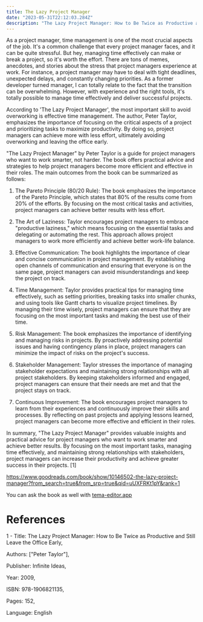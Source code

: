 ```yaml
---
title: The Lazy Project Manager
date: "2023-05-31T22:12:03.284Z"
description: "The Lazy Project Manager: How to Be Twice as Productive and Still Leave the Office Early is a book written by Peter Taylor. It provides insights and strategies on how to increase productivity in project management while maintaining a healthy work-life balance. The book offers practical tips and techniques for managing projects more efficiently and effectively, allowing project managers to achieve their goals and still have time for personal pursuits."
---
```


As a project manager, time management is one of the most crucial aspects of the job. It's a common challenge that every project manager faces, and it can be quite stressful. But hey, managing time effectively can make or break a project, so it's worth the effort. There are tons of memes, anecdotes, and stories about the stress that project managers experience at work. For instance, a project manager may have to deal with tight deadlines, unexpected delays, and constantly changing priorities. As a former developer turned manager, I can totally relate to the fact that the transition can be overwhelming. However, with experience and the right tools, it's totally possible to manage time effectively and deliver successful projects.

According to 'The Lazy Project Manager', the most important skill to avoid overworking is effective time management. The author, Peter Taylor, emphasizes the importance of focusing on the critical aspects of a project and prioritizing tasks to maximize productivity. By doing so, project managers can achieve more with less effort, ultimately avoiding overworking and leaving the office early.

"The Lazy Project Manager" by Peter Taylor is a guide for project managers who want to work smarter, not harder. The book offers practical advice and strategies to help project managers become more efficient and effective in their roles. The main outcomes from the book can be summarized as follows:

1. The Pareto Principle (80/20 Rule): The book emphasizes the importance of the Pareto Principle, which states that 80% of the results come from 20% of the efforts. By focusing on the most critical tasks and activities, project managers can achieve better results with less effort.

2. The Art of Laziness: Taylor encourages project managers to embrace "productive laziness," which means focusing on the essential tasks and delegating or automating the rest. This approach allows project managers to work more efficiently and achieve better work-life balance.

3. Effective Communication: The book highlights the importance of clear and concise communication in project management. By establishing open channels of communication and ensuring that everyone is on the same page, project managers can avoid misunderstandings and keep the project on track.

4. Time Management: Taylor provides practical tips for managing time effectively, such as setting priorities, breaking tasks into smaller chunks, and using tools like Gantt charts to visualize project timelines. By managing their time wisely, project managers can ensure that they are focusing on the most important tasks and making the best use of their time.

5. Risk Management: The book emphasizes the importance of identifying and managing risks in projects. By proactively addressing potential issues and having contingency plans in place, project managers can minimize the impact of risks on the project's success.

6. Stakeholder Management: Taylor stresses the importance of managing stakeholder expectations and maintaining strong relationships with all project stakeholders. By keeping stakeholders informed and engaged, project managers can ensure that their needs are met and that the project stays on track.

7. Continuous Improvement: The book encourages project managers to learn from their experiences and continuously improve their skills and processes. By reflecting on past projects and applying lessons learned, project managers can become more effective and efficient in their roles.

In summary, "The Lazy Project Manager" provides valuable insights and practical advice for project managers who want to work smarter and achieve better results. By focusing on the most important tasks, managing time effectively, and maintaining strong relationships with stakeholders, project managers can increase their productivity and achieve greater success in their projects. [1]

https://www.goodreads.com/book/show/10146502-the-lazy-project-manager?from_search=true&from_srp=true&qid=uUXFRKt1pY&rank=1

You can ask the book as well with [tema-editor.app](https://www.tema-editor.app)

# References

1 - Title: The Lazy Project Manager: How to Be Twice as Productive and Still Leave the Office Early,

Authors: ["Peter Taylor"],

Publisher: Infinite Ideas,

Year: 2009,

ISBN: 978-1906821135,

Pages: 152,

Language: English